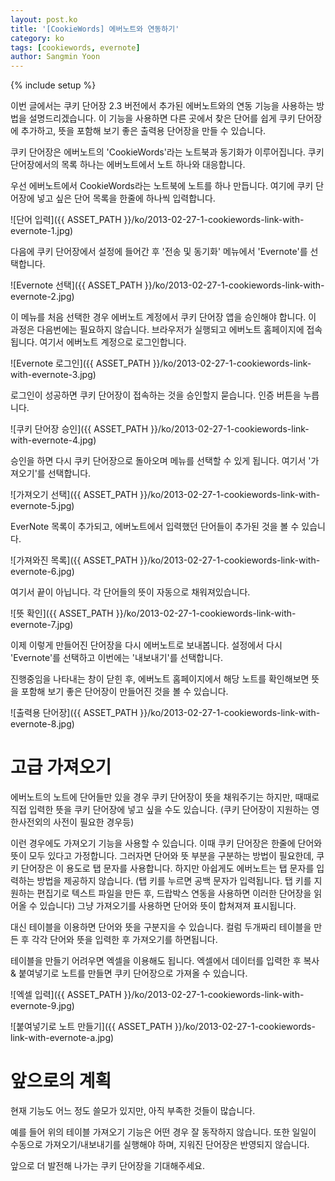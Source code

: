 ```yaml
---
layout: post.ko
title: '[CookieWords] 에버노트와 연동하기'
category: ko
tags: [cookiewords, evernote]
author: Sangmin Yoon
---
```

{% include setup %}

이번 글에서는 쿠키 단어장 2.3 버전에서 추가된 에버노트와의 연동 기능을 사용하는 방법을 설명드리겠습니다.
이 기능을 사용하면 다른 곳에서 찾은 단어를 쉽게 쿠키 단어장에 추가하고, 뜻을 포함해 보기 좋은 출력용 단어장을 만들 수 있습니다.

쿠키 단어장은 에버노트의 'CookieWords'라는 노트북과 동기화가 이루어집니다.
쿠키 단어장에서의 목록 하나는 에버노트에서 노트 하나와 대응합니다.

우선 에버노트에서 CookieWords라는 노트북에 노트를 하나 만듭니다.
여기에 쿠키 단어장에 넣고 싶은 단어 목록을 한줄에 하나씩 입력합니다.

![단어 입력]({{ ASSET_PATH }}/ko/2013-02-27-1-cookiewords-link-with-evernote-1.jpg)

다음에 쿠키 단어장에서 설정에 들어간 후 '전송 및 동기화' 메뉴에서 'Evernote'를 선택합니다.

![Evernote 선택]({{ ASSET_PATH }}/ko/2013-02-27-1-cookiewords-link-with-evernote-2.jpg)

이 메뉴를 처음 선택한 경우 에버노트 계정에서 쿠키 단어장 앱을 승인해야 합니다.
이 과정은 다음번에는 필요하지 않습니다.
브라우저가 실행되고 에버노트 홈페이지에 접속됩니다. 여기서 에버노트 계정으로 로그인합니다.

![Evernote 로그인]({{ ASSET_PATH }}/ko/2013-02-27-1-cookiewords-link-with-evernote-3.jpg)

로그인이 성공하면 쿠키 단어장이 접속하는 것을 승인할지 묻습니다. 인증 버튼을 누릅니다.

![쿠키 단어장 승인]({{ ASSET_PATH }}/ko/2013-02-27-1-cookiewords-link-with-evernote-4.jpg)

승인을 하면 다시 쿠키 단어장으로 돌아오며 메뉴를 선택할 수 있게 됩니다.
여기서 '가져오기'를 선택합니다.

![가져오기 선택]({{ ASSET_PATH }}/ko/2013-02-27-1-cookiewords-link-with-evernote-5.jpg)

EverNote 목록이 추가되고, 에버노트에서 입력했던 단어들이 추가된 것을 볼 수 있습니다.

![가져와진 목록]({{ ASSET_PATH }}/ko/2013-02-27-1-cookiewords-link-with-evernote-6.jpg)

여기서 끝이 아닙니다. 각 단어들의 뜻이 자동으로 채워져있습니다.

![뜻 확인]({{ ASSET_PATH }}/ko/2013-02-27-1-cookiewords-link-with-evernote-7.jpg)

이제 이렇게 만들어진 단어장을 다시 에버노트로 보내봅니다.
설정에서 다시 'Evernote'를 선택하고 이번에는 '내보내기'를 선택합니다.

진행중임을 나타내는 창이 닫힌 후, 에버노트 홈페이지에서 해당 노트를 확인해보면 뜻을 포함해
보기 좋은 단어장이 만들어진 것을 볼 수 있습니다.

![출력용 단어장]({{ ASSET_PATH }}/ko/2013-02-27-1-cookiewords-link-with-evernote-8.jpg)

고급 가져오기
=============

에버노트의 노트에 단어들만 있을 경우 쿠키 단어장이 뜻을 채워주기는 하지만,
때때로 직접 입력한 뜻을 쿠키 단어장에 넣고 싶을 수도 있습니다.
(쿠키 단어장이 지원하는 영한사전외의 사전이 필요한 경우등)

이런 경우에도 가져오기 기능을 사용할 수 있습니다.
이때 쿠키 단어장은 한줄에 단어와 뜻이 모두 있다고 가정합니다.
그러자면 단어와 뜻 부분을 구분하는 방법이 필요한데, 쿠키 단어장은 이 용도로 탭 문자를 사용합니다.
하지만 아쉽게도 에버노트는 탭 문자를 입력하는 방법을 제공하지 않습니다.
(탭 키를 누르면 공백 문자가 입력됩니다.
탭 키를 지원하는 편집기로 텍스트 파일을 만든 후,
드랍박스 연동을 사용하면 이러한 단어장을 읽어올 수 있습니다)
그냥 가져오기를 사용하면 단어와 뜻이 합쳐져져 표시됩니다.

대신 테이블을 이용하면 단어와 뜻을 구분지을 수 있습니다.
컬럼 두개짜리 테이블을 만든 후 각각 단어와 뜻을 입력한 후 가져오기를 하면됩니다.

테이블을 만들기 어려우면 엑셀을 이용해도 됩니다.
엑셀에서 데이터를 입력한 후 복사 & 붙여넣기로 노트를 만들면 쿠키 단어장으로 가져올 수 있습니다.

![엑셀 입력]({{ ASSET_PATH }}/ko/2013-02-27-1-cookiewords-link-with-evernote-9.jpg)

![붙여넣기로 노트 만들기]({{ ASSET_PATH }}/ko/2013-02-27-1-cookiewords-link-with-evernote-a.jpg)

앞으로의 계획
============
현재 기능도 어느 정도 쓸모가 있지만, 아직 부족한 것들이 많습니다.

예를 들어 위의 테이블 가져오기 기능은 어떤 경우 잘 동작하지 않습니다.
또한 일일이 수동으로 가져오기/내보내기를 실행해야 하며, 지워진 단어장은 반영되지 않습니다.

앞으로 더 발전해 나가는 쿠키 단어장을 기대해주세요.
